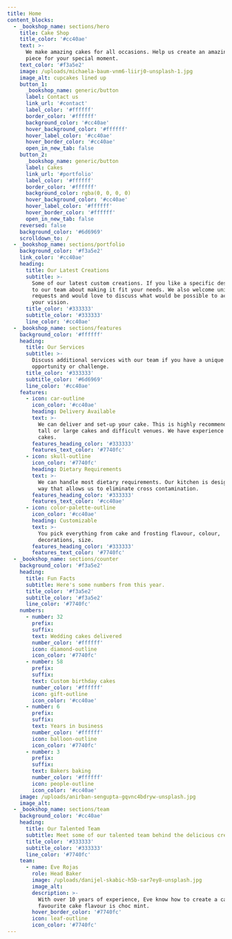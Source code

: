 ```yaml
---
title: Home
content_blocks:
  - _bookshop_name: sections/hero
    title: Cake Shop
    title_color: '#cc40ae'
    text: >-
      We make amazing cakes for all occasions. Help us create an amazing center
      piece for your special moment.
    text_color: '#f3a5e2'
    image: /uploads/michaela-baum-vnm6-liirj0-unsplash-1.jpg
    image_alt: cupcakes lined up
    button_1:
      _bookshop_name: generic/button
      label: Contact us
      link_url: '#contact'
      label_color: '#ffffff'
      border_color: '#ffffff'
      background_color: '#cc40ae'
      hover_background_color: '#ffffff'
      hover_label_color: '#cc40ae'
      hover_border_color: '#cc40ae'
      open_in_new_tab: false
    button_2:
      _bookshop_name: generic/button
      label: Cakes
      link_url: '#portfolio'
      label_color: '#ffffff'
      border_color: '#ffffff'
      background_color: rgba(0, 0, 0, 0)
      hover_background_color: '#cc40ae'
      hover_label_color: '#ffffff'
      hover_border_color: '#ffffff'
      open_in_new_tab: false
    reversed: false
    background_color: '#6d6969'
    scrolldown_to: /
  - _bookshop_name: sections/portfolio
    background_color: '#f3a5e2'
    link_color: '#cc40ae'
    heading:
      title: Our Latest Creations
      subtitle: >-
        Some of our latest custom creations. If you like a specific design, talk
        to our team about making it fit your needs. We also welcome unique
        requests and would love to discuss what would be possible to achieve
        your vision.
      title_color: '#333333'
      subtitle_color: '#333333'
      line_color: '#cc40ae'
  - _bookshop_name: sections/features
    background_color: '#ffffff'
    heading:
      title: Our Services
      subtitle: >-
        Discuss additional services with our team if you have a unique
        opportunity or challenge.
      title_color: '#333333'
      subtitle_color: '#6d6969'
      line_color: '#cc40ae'
    features:
      - icon: car-outline
        icon_color: '#cc40ae'
        heading: Delivery Available
        text: >-
          We can deliver and set-up your cake. This is highly recommended for
          tall or large cakes and difficult venues. We have experience moving
          cakes.
        features_heading_color: '#333333'
        features_text_color: '#7740fc'
      - icon: skull-outline
        icon_color: '#7740fc'
        heading: Dietary Requirements
        text: >-
          We can handle most dietary requirements. Our kitchen is designed in a
          way that allows us to eliminate cross contamination.
        features_heading_color: '#333333'
        features_text_color: '#cc40ae'
      - icon: color-palette-outline
        icon_color: '#cc40ae'
        heading: Customizable
        text: >-
          You pick everything from cake and frosting flavour, colour,
          decorations, size. 
        features_heading_color: '#333333'
        features_text_color: '#7740fc'
  - _bookshop_name: sections/counter
    background_color: '#f3a5e2'
    heading:
      title: Fun Facts
      subtitle: Here's some numbers from this year.
      title_color: '#f3a5e2'
      subtitle_color: '#f3a5e2'
      line_color: '#7740fc'
    numbers:
      - number: 32
        prefix:
        suffix:
        text: Wedding cakes delivered
        number_color: '#ffffff'
        icon: diamond-outline
        icon_color: '#7740fc'
      - number: 58
        prefix:
        suffix:
        text: Custom birthday cakes
        number_color: '#ffffff'
        icon: gift-outline
        icon_color: '#cc40ae'
      - number: 6
        prefix:
        suffix:
        text: Years in business
        number_color: '#ffffff'
        icon: balloon-outline
        icon_color: '#7740fc'
      - number: 3
        prefix:
        suffix:
        text: Bakers baking
        number_color: '#ffffff'
        icon: people-outline
        icon_color: '#cc40ae'
    image: /uploads/anirban-sengupta-gqvnc4bdryw-unsplash.jpg
    image_alt:
  - _bookshop_name: sections/team
    background_color: '#cc40ae'
    heading:
      title: Our Talented Team
      subtitle: Meet some of our talented team behind the delicious creations.
      title_color: '#333333'
      subtitle_color: '#333333'
      line_color: '#7740fc'
    team:
      - name: Eve Rojas
        role: Head Baker
        image: /uploads/danijel-skabic-h5b-sar7ey8-unsplash.jpg
        image_alt:
        description: >-
          With over 10 years of experience, Eve know how to create a cake! Her
          favourite cake flavour is choc mint.
        hover_border_color: '#7740fc'
        icon: leaf-outline
        icon_color: '#7740fc'
---
```

